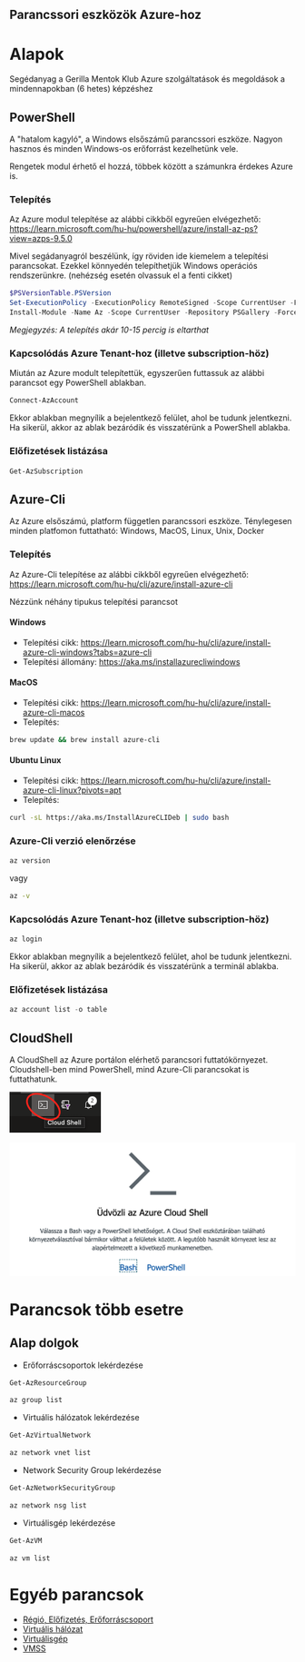 ## Parancssori eszközök Azure-hoz

# Alapok

Segédanyag a Gerilla Mentok Klub Azure szolgáltatások és megoldások a mindennapokban (6 hetes) képzéshez

## PowerShell

A "hatalom kagyló", a Windows elsőszámű parancssori eszköze. Nagyon hasznos és minden Windows-os erőforrást kezelhetünk vele.

Rengetek modul érhető el hozzá, többek között a számunkra érdekes Azure is.

### Telepítés

Az Azure modul telepítése az alábbi cikkből egyreűen elvégezhető: https://learn.microsoft.com/hu-hu/powershell/azure/install-az-ps?view=azps-9.5.0

Mivel segádanyagról beszélünk, így röviden ide kiemelem a telepítési parancsokat. Ezekkel könnyedén telepíthetjük Windows operációs rendszerünkre. (nehézség esetén olvassuk el a fenti cikket)

```powershell
$PSVersionTable.PSVersion
Set-ExecutionPolicy -ExecutionPolicy RemoteSigned -Scope CurrentUser -Force -Confirm:$false
Install-Module -Name Az -Scope CurrentUser -Repository PSGallery -Force
```

_Megjegyzés: A telepítés akár 10-15 percig is eltarthat_

### Kapcsolódás Azure Tenant-hoz (illetve subscription-höz)

Miután az Azure modult telepítettük, egyszerűen futtassuk az alábbi parancsot egy PowerShell ablakban.

```powershell
Connect-AzAccount
```

Ekkor ablakban megnyílik a bejelentkező felület, ahol be tudunk jelentkezni. Ha sikerül, akkor az ablak bezáródik és visszatérünk a PowerShell ablakba.

### Előfizetések listázása

```powershell
Get-AzSubscription
```

## Azure-Cli

Az Azure elsőszámú, platform független parancssori eszköze. Ténylegesen minden platfomon futtatható: Windows, MacOS, Linux, Unix, Docker

### Telepítés

Az Azure-Cli telepítése az alábbi cikkből egyreűen elvégezhető: https://learn.microsoft.com/hu-hu/cli/azure/install-azure-cli

Nézzünk néhány tipukus telepítési parancsot

#### Windows

- Telepítési cikk: https://learn.microsoft.com/hu-hu/cli/azure/install-azure-cli-windows?tabs=azure-cli
- Telepítési állomány: https://aka.ms/installazurecliwindows

#### MacOS

- Telepítési cikk: https://learn.microsoft.com/hu-hu/cli/azure/install-azure-cli-macos
- Telepítés:

```zsh
brew update && brew install azure-cli
```

#### Ubuntu Linux

- Telepítési cikk: https://learn.microsoft.com/hu-hu/cli/azure/install-azure-cli-linux?pivots=apt
- Telepítés:

```bash
curl -sL https://aka.ms/InstallAzureCLIDeb | sudo bash
```

### Azure-Cli verzió elenőrzése

```bash
az version
```

vagy

```bash
az -v
```

### Kapcsolódás Azure Tenant-hoz (illetve subscription-höz)

```bash
az login
```

Ekkor ablakban megnyílik a bejelentkező felület, ahol be tudunk jelentkezni. Ha sikerül, akkor az ablak bezáródik és visszatérünk a terminál ablakba.

### Előfizetések listázása

```powershell
az account list -o table
```

## CloudShell

A CloudShell az Azure portálon elérhető parancsori futtatókörnyezet. Cloudshell-ben mind PowerShell, mind Azure-Cli parancsokat is futtathatunk.

![cloudshell01](/images/cloudshell01.png)

![cloudshell02](/images/cloudshell02.png)

# Parancsok több esetre

## Alap dolgok

- Erőforráscsoportok lekérdezése

```powershell
Get-AzResourceGroup
```

```bash
az group list
```

- Virtuális hálózatok lekérdezése

```powershell
Get-AzVirtualNetwork
```

```bash
az network vnet list
```

- Network Security Group lekérdezése

```powershell
Get-AzNetworkSecurityGroup
```

```bash
az network nsg list
```

- Virtuálisgép lekérdezése

```powershell
Get-AzVM
```

```bash
az vm list
```



# Egyéb parancsok

- [Régió, Előfizetés, Erőforráscsoport](subscription.md)
- [Virtuális hálózat](vnet.md)
- [Virtuálisgép](vm.md)
- [VMSS](vmss.md)
